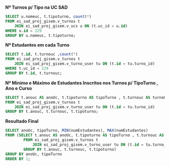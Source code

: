 
__Nº Turnos p/ Tipo na UC SAD__
```sql
SELECT u.nomeuc, t.tipoturno, count(*)
FROM ei_sad_proj_gisem.v_turnos t
	JOIN ei_sad_proj_gisem.v_ucs u ON (t.uc_id = u.id)
WHERE u.id = 229
GROUP BY u.nomeuc, t.tipoturno;
```
__Nº Estudantes em cada Turno__
```sql
SELECT t.id, t.turnouc ,count(*)
FROM ei_sad_proj_gisem.v_turnos t
	JOIN ei_sad_proj_gisem.v_turno_user tu ON (t.id = tu.turno_id)
WHERE t.uc_id = 229
GROUP BY t.id, t.turnouc;
```


__Nº Minimo e Máximo de Estudantes Inscritos nos Turnos p/ TipoTurno , Ano e Curso__

```sql
SELECT t.anouc AS anoUc, t.tipoturno AS tipoTurno , t.turnouc AS turnoUc, count(*) AS numEstudantes
FROM ei_sad_proj_gisem.v_turnos t
	JOIN ei_sad_proj_gisem.v_turno_user tu ON (t.id = tu.turno_id)
GROUP BY t.anouc, t.turnouc, t.tipoturno; 
```
**Resultado Final**
```sql
SELECT anoUc, tipoTurno, MIN(numEstudantes), MAX(numEstudantes)
FROM (SELECT t.anouc AS anoUc, t.tipoturno AS tipoTurno , t.turnouc AS turnoUc, count(*) AS numEstudantes
        FROM ei_sad_proj_gisem.v_turnos t
            JOIN ei_sad_proj_gisem.v_turno_user tu ON (t.id = tu.turno_id)
        GROUP BY t.anouc, t.turnouc, t.tipoturno)
GROUP BY anoUc, tipoTurno
ORDER BY 1;
```
